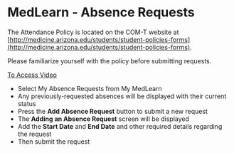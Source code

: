 # MedLearn - Absence Requests

The Attendance Policy is located on the COM-T website at [http://medicine.arizona.edu/students/student-policies-forms](http://medicine.arizona.edu/students/student-policies-forms).

Please familiarize yourself with the policy before submitting requests.

[To Access Video](https://arizona.box.com/s/zzne2egck0i4ldygkqxnqxdhb3ir7h79)

* Select My Absence Requests from My MedLearn
* Any previously-requested absences will be displayed with their current status
* Press the **Add Absence Request** button to submit a new request
* The **Adding an Absence Request** screen will be displayed
* Add the **Start Date** and **End Date** and other required details regarding the request
* Then submit the request
